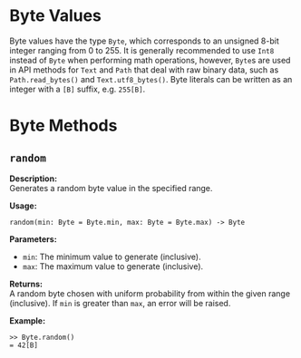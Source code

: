 # Byte Values

Byte values have the type `Byte`, which corresponds to an unsigned 8-bit
integer ranging from 0 to 255. It is generally recommended to use `Int8`
instead of `Byte` when performing math operations, however, `Byte`s are used in
API methods for `Text` and `Path` that deal with raw binary data, such as
`Path.read_bytes()` and `Text.utf8_bytes()`. Byte literals can be written as an
integer with a `[B]` suffix, e.g. `255[B]`.

# Byte Methods

## `random`

**Description:**  
Generates a random byte value in the specified range.

**Usage:**  
```tomo
random(min: Byte = Byte.min, max: Byte = Byte.max) -> Byte
```

**Parameters:**

- `min`: The minimum value to generate (inclusive).
- `max`: The maximum value to generate (inclusive).

**Returns:**  
A random byte chosen with uniform probability from within the given range
(inclusive). If `min` is greater than `max`, an error will be raised.

**Example:**  
```tomo
>> Byte.random()
= 42[B]
```
